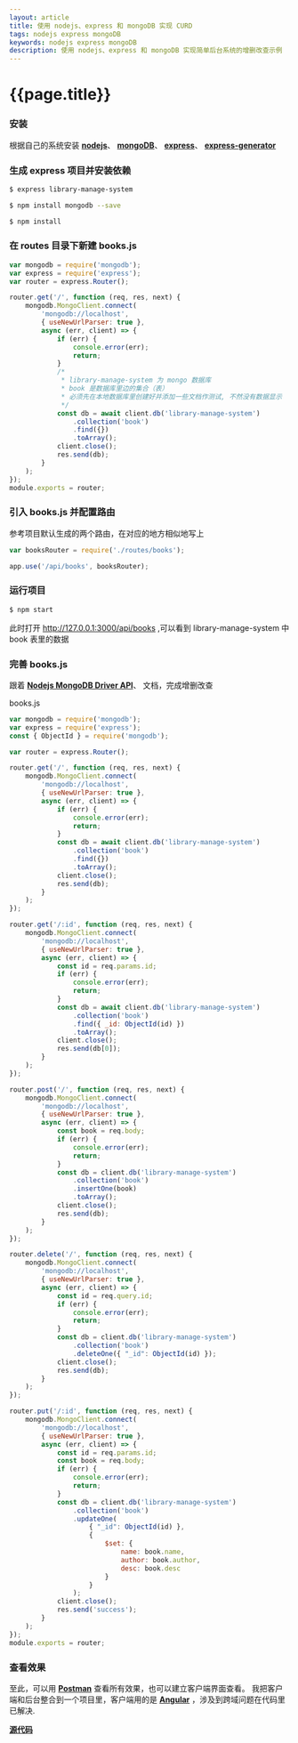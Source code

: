 ```yaml
--- 
layout: article 
title: 使用 nodejs、express 和 mongoDB 实现 CURD
tags: nodejs express mongoDB
keywords: nodejs express mongoDB
description: 使用 nodejs、express 和 mongoDB 实现简单后台系统的增删改查示例
---
```


# {{page.title}}

### 安装 ###

根据自己的系统安装 **[nodejs](https://github.com/nodesource/distributions/blob/master/README.md#debinstall)**、
    **[mongoDB](https://docs.mongodb.com/manual/tutorial/install-mongodb-on-debian/)**、
    **[express](https://expressjs.com/en/starter/installing.html)**、
    **[express-generator](https://expressjs.com/en/starter/generator.html)**

### 生成 express 项目并安装依赖 ###
```bash
$ express library-manage-system

$ npm install mongodb --save

$ npm install

```
### 在 routes 目录下新建 books.js ###
```js
var mongodb = require('mongodb');
var express = require('express');
var router = express.Router();

router.get('/', function (req, res, next) {
    mongodb.MongoClient.connect(
        'mongodb://localhost',
        { useNewUrlParser: true },
        async (err, client) => {
            if (err) {
                console.error(err);
                return;
            }
            /*
             * library-manage-system 为 mongo 数据库
             * book 是数据库里边的集合（表）
             * 必须先在本地数据库里创建好并添加一些文档作测试, 不然没有数据显示
             */
            const db = await client.db('library-manage-system')
                .collection('book')
                .find({})
                .toArray();
            client.close();
            res.send(db);
        }
    );
});
module.exports = router;
```
### 引入 books.js 并配置路由 ###
参考项目默认生成的两个路由，在对应的地方相似地写上
```js
var booksRouter = require('./routes/books');
```
```js
app.use('/api/books', booksRouter);
```
### 运行项目 ###
```bash
$ npm start
```
此时打开 http://127.0.0.1:3000/api/books ,可以看到 library-manage-system 中 book
表里的数据

### 完善 books.js ###

跟着 **[Nodejs MongoDB Driver API](http://mongodb.github.io/node-mongodb-native/3.2/api/Collection.html)**、 文档，完成增删改查    

books.js
```js
var mongodb = require('mongodb');
var express = require('express');
const { ObjectId } = require('mongodb');

var router = express.Router();

router.get('/', function (req, res, next) {
    mongodb.MongoClient.connect(
        'mongodb://localhost',
        { useNewUrlParser: true },
        async (err, client) => {
            if (err) {
                console.error(err);
                return;
            }
            const db = await client.db('library-manage-system')
                .collection('book')
                .find({})
                .toArray();
            client.close();
            res.send(db);
        }
    );
});

router.get('/:id', function (req, res, next) {
    mongodb.MongoClient.connect(
        'mongodb://localhost',
        { useNewUrlParser: true },
        async (err, client) => {
            const id = req.params.id;
            if (err) {
                console.error(err);
                return;
            }
            const db = await client.db('library-manage-system')
                .collection('book')
                .find({ _id: ObjectId(id) })
                .toArray();
            client.close();
            res.send(db[0]);
        }
    );
});

router.post('/', function (req, res, next) {
    mongodb.MongoClient.connect(
        'mongodb://localhost',
        { useNewUrlParser: true },
        async (err, client) => {
            const book = req.body;
            if (err) {
                console.error(err);
                return;
            }
            const db = client.db('library-manage-system')
                .collection('book')
                .insertOne(book)
                .toArray();
            client.close();
            res.send(db);
        }
    );
});

router.delete('/', function (req, res, next) {
    mongodb.MongoClient.connect(
        'mongodb://localhost',
        { useNewUrlParser: true },
        async (err, client) => {
            const id = req.query.id;
            if (err) {
                console.error(err);
                return;
            }
            const db = client.db('library-manage-system')
                .collection('book')
                .deleteOne({ "_id": ObjectId(id) });
            client.close();
            res.send(db);
        }
    );
});

router.put('/:id', function (req, res, next) {
    mongodb.MongoClient.connect(
        'mongodb://localhost',
        { useNewUrlParser: true },
        async (err, client) => {
            const id = req.params.id;
            const book = req.body;
            if (err) {
                console.error(err);
                return;
            }
            const db = client.db('library-manage-system')
                .collection('book')
                .updateOne(
                    { "_id": ObjectId(id) },
                    {
                        $set: {
                            name: book.name,
                            author: book.author,
                            desc: book.desc
                        }
                    }
                );
            client.close();
            res.send('success');
        }
    );
});
module.exports = router;
```

### 查看效果 ###
至此，可以用 **[Postman](https://www.getpostman.com/)** 查看所有效果，也可以建立客户端界面查看。
我把客户端和后台整合到一个项目里，客户端用的是 **[Angular](https://angular.cn/)** ，涉及到跨域问题在代码里已解决.

**[源代码](https://github.com/ytmjatai/library-manage-system)**
